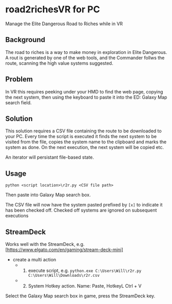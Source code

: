 # road2richesVR for PC
Manage the Elite Dangerous Road to Riches while in VR

## Background
The road to riches is a way to make money in exploration in Elite Dangerous. A rout is generated by one of the web tools, and the Commander follws the route, scanning the high value systems suggested.

## Problem
In VR this requires peeking under your HMD to find the web page, copying the next system, then using the keyboard to paste it into the ED: Galaxy Map search field.

## Solution
This solution requires a CSV file containing the route to be downloaded to your PC. Every time the script is executed it finds the next system to be visited from the file, copies the system name to the clipboard and marks the system as done. On the next execution, the next system will be copied etc.

An iterator will persistant file-based state.

## Usage
`python <script location>\r2r.py <CSV file path>`

Then paste into Galaxy Map search box. 

The CSV file will now have the system pasted prefixed by `[x]` to indicate it has been checked off. Checked off systems are ignored on subsequent executions

## StreamDeck

Works well with the StreamDeck, e.g. [https://www.elgato.com/en/gaming/stream-deck-mini]

- create a multi action
  - 1. execute script, e.g. `python.exe C:\Users\Will\r2r.py C:\Users\Will\Downloads\r2r.csv`
  - 2. System Hotkey action. Name: Paste, HotkeyL Ctrl + V
  
Select the Galaxy Map search box in game, press the StreamDeck key.  
